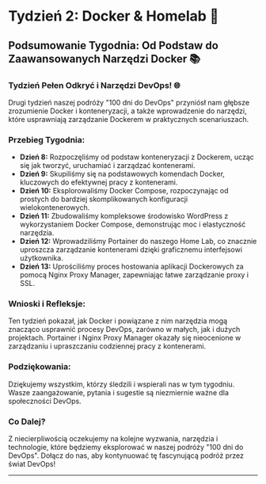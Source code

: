 # Tydzień 2: Docker & Homelab 🚀

## Podsumowanie Tygodnia: Od Podstaw do Zaawansowanych Narzędzi Docker 📚

### Tydzień Pełen Odkryć i Narzędzi DevOps! 🌐

Drugi tydzień naszej podróży "100 dni do DevOps" przyniósł nam głębsze zrozumienie Docker i konteneryzacji, a także wprowadzenie do narzędzi, które usprawniają zarządzanie Dockerem w praktycznych scenariuszach.

### Przebieg Tygodnia:

- **Dzień 8:** Rozpoczęliśmy od podstaw konteneryzacji z Dockerem, ucząc się jak tworzyć, uruchamiać i zarządzać kontenerami.
- **Dzień 9:** Skupiliśmy się na podstawowych komendach Docker, kluczowych do efektywnej pracy z kontenerami.
- **Dzień 10:** Eksplorowaliśmy Docker Compose, rozpoczynając od prostych do bardziej skomplikowanych konfiguracji wielokontenerowych.
- **Dzień 11:** Zbudowaliśmy kompleksowe środowisko WordPress z wykorzystaniem Docker Compose, demonstrując moc i elastyczność narzędzia.
- **Dzień 12:** Wprowadziliśmy Portainer do naszego Home Lab, co znacznie uproszcza zarządzanie kontenerami dzięki graficznemu interfejsowi użytkownika.
- **Dzień 13:** Uprościliśmy proces hostowania aplikacji Dockerowych za pomocą Nginx Proxy Manager, zapewniając łatwe zarządzanie proxy i SSL.

### Wnioski i Refleksje:

Ten tydzień pokazał, jak Docker i powiązane z nim narzędzia mogą znacząco usprawnić procesy DevOps, zarówno w małych, jak i dużych projektach. Portainer i Nginx Proxy Manager okazały się nieocenione w zarządzaniu i upraszczaniu codziennej pracy z kontenerami.

### Podziękowania:

Dziękujemy wszystkim, którzy śledzili i wspierali nas w tym tygodniu. Wasze zaangażowanie, pytania i sugestie są niezmiernie ważne dla społeczności DevOps.

### Co Dalej?

Z niecierpliwością oczekujemy na kolejne wyzwania, narzędzia i technologie, które będziemy eksplorować w naszej podróży "100 dni do DevOps". Dołącz do nas, aby kontynuować tę fascynującą podróż przez świat DevOps!

---

